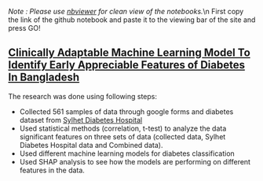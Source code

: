 *Note : Please use [nbviewer](https://nbviewer.org/) for clean view of the notebooks.*\n
First copy the link of the github notebook and paste it to the viewing bar of the site and press GO!

## [Clinically Adaptable Machine Learning Model To Identify Early Appreciable Features of Diabetes In Bangladesh](https://www.sciencedirect.com/science/article/pii/S2667102623000049)
The research was done using following steps: 
* Collected 561 samples of data through google forms and diabetes dataset from [Sylhet Diabetes Hospital](https://www.kaggle.com/datasets/ishandutta/early-stage-diabetes-risk-prediction-dataset)
* Used statistical methods (correlation, t-test) to analyze the data significant features on three sets of data (collected data, Sylhet Diabetes Hospital data and Combined data).
* Used different machine learning models for diabetes classification
* Used SHAP analysis to see how the models are performing on different features in the data.
